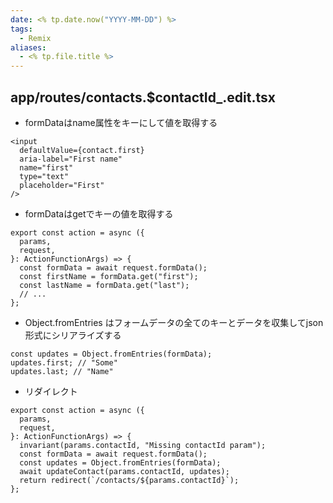 ```yaml
---
date: <% tp.date.now("YYYY-MM-DD") %>
tags:
  - Remix
aliases:
  - <% tp.file.title %>
---
```

## app/routes/contacts.$contactId_.edit.tsx

- formDataはname属性をキーにして値を取得する

```tsx
<input
  defaultValue={contact.first}
  aria-label="First name"
  name="first"
  type="text"
  placeholder="First"
/>
```

- formDataはgetでキーの値を取得する

```tsx
export const action = async ({
  params,
  request,
}: ActionFunctionArgs) => {
  const formData = await request.formData();
  const firstName = formData.get("first");
  const lastName = formData.get("last");
  // ...
};
```

- Object.fromEntries はフォームデータの全てのキーとデータを収集してjson形式にシリアライズする

```tsx
const updates = Object.fromEntries(formData);
updates.first; // "Some"
updates.last; // "Name"
```

- リダイレクト

```tsx
export const action = async ({
  params,
  request,
}: ActionFunctionArgs) => {
  invariant(params.contactId, "Missing contactId param");
  const formData = await request.formData();
  const updates = Object.fromEntries(formData);
  await updateContact(params.contactId, updates);
  return redirect(`/contacts/${params.contactId}`);
};
```